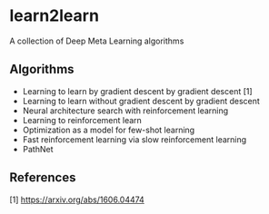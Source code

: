 # learn2learn
A collection of Deep Meta Learning algorithms


## Algorithms

* Learning to learn by gradient descent by gradient descent [1]
* Learning to learn without gradient descent by gradient descent
* Neural architecture search with reinforcement learning
* Learning to reinforcement learn
* Optimization as a model for few-shot learning
* Fast reinforcement learning via slow reinforcement learning
* PathNet


## References

[1] https://arxiv.org/abs/1606.04474
